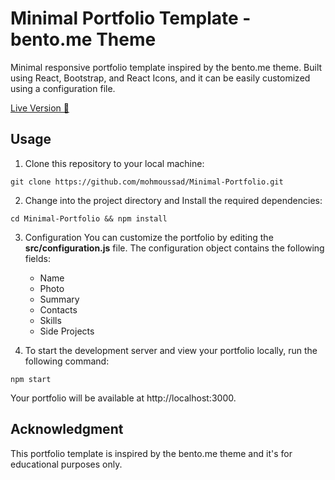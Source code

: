 # Minimal Portfolio Template - bento.me Theme

Minimal responsive portfolio template inspired by the bento.me theme. Built using React, Bootstrap, and React Icons, and it can be easily customized using a configuration file.

[Live Version 🚀 ](https://mohmoussad.github.io/Minimal-Portfolio/)



## Usage
1. Clone this repository to your local machine:

```
git clone https://github.com/mohmoussad/Minimal-Portfolio.git
```
2. Change into the project directory and Install the required dependencies:
```
cd Minimal-Portfolio && npm install
```

3. Configuration
You can customize the portfolio by editing the **src/configuration.js** file. The configuration object contains the following fields:
    - Name
    - Photo
    - Summary
    - Contacts
    - Skills
    - Side Projects

4. To start the development server and view your portfolio locally, run the following command:
```
npm start
```
Your portfolio will be available at http://localhost:3000.

## Acknowledgment
This portfolio template is inspired by the bento.me theme and it's for educational purposes only.
